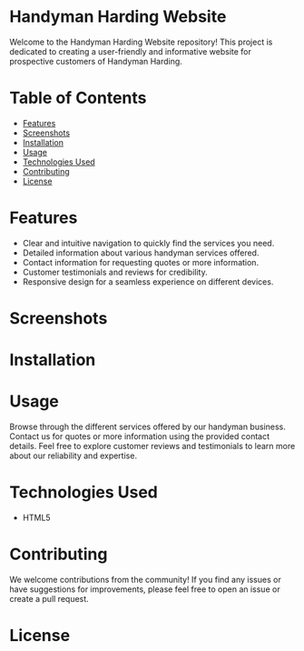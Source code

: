 # Handyman Harding Website 
Welcome to the Handyman Harding Website repository! This project is dedicated to creating a user-friendly and informative website for prospective customers of Handyman Harding. 

# Table of Contents
- [Features](#features)
- [Screenshots](#screenshots)
- [Installation](#installation)
- [Usage](#usage)
- [Technologies Used](#technologies-used)
- [Contributing](#contributing)
- [License](#license)

# Features

- Clear and intuitive navigation to quickly find the services you need.
- Detailed information about various handyman services offered.
- Contact information for requesting quotes or more information.
- Customer testimonials and reviews for credibility.
- Responsive design for a seamless experience on different devices.

# Screenshots

# Installation

# Usage
Browse through the different services offered by our handyman business. Contact us for quotes or more information using the provided contact details. Feel free to explore customer reviews and testimonials to learn more about our reliability and expertise.

# Technologies Used
- HTML5

# Contributing
We welcome contributions from the community! If you find any issues or have suggestions for improvements, please feel free to open an issue or create a pull request.

# License
